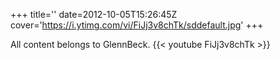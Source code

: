 +++
title=''
date=2012-10-05T15:26:45Z
cover='https://i.ytimg.com/vi/FiJj3v8chTk/sddefault.jpg'
+++

All content belongs to GlennBeck.
{{< youtube FiJj3v8chTk >}}
